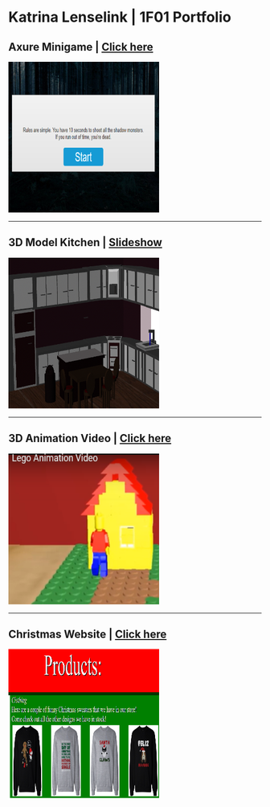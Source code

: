 # Katrina Lenselink | 1F01 Portfolio

## Axure Minigame | [Click here](http://127.0.0.1:32767/14.28.11/shadow_start_page.html) 
<img src="images/shadowgame.PNG" width="300" height="300">

-------------------------------------------------------------------------------------------------------------------------

## 3D Model Kitchen | [Slideshow](3Dmodelkitchenvideo.mp4)
<img src="images/Kitchen_View_2.png" width="300" height="300">   

-------------------------------------------------------------------------------------------------------------------------

## 3D Animation Video | [Click here](LegoVideo/3Dvideo.html)
<img src="images/legovideo.PNG" width="300" height="300"> 

-------------------------------------------------------------------------------------------------------------------------

## Christmas Website | [Click here](FinalWebsiteAssignment-master/MainPage.html)
<img src="images/christmasproducts.PNG" width="300" height="300"> 
